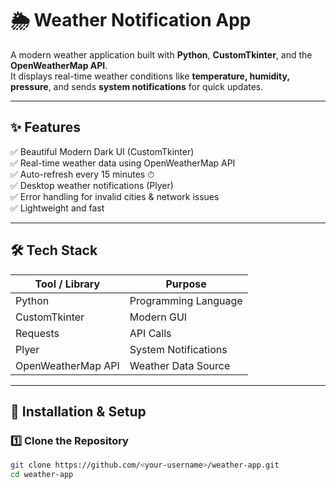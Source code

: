 # 🌦 Weather Notification App

A modern weather application built with **Python**, **CustomTkinter**, and the **OpenWeatherMap API**.  
It displays real-time weather conditions like **temperature, humidity, pressure**, and sends **system notifications** for quick updates.

---

## ✨ Features

✅ Beautiful Modern Dark UI (CustomTkinter)  
✅ Real-time weather data using OpenWeatherMap API  
✅ Auto-refresh every 15 minutes ⏱  
✅ Desktop weather notifications (Plyer)  
✅ Error handling for invalid cities & network issues  
✅ Lightweight and fast

---

## 🛠 Tech Stack

| Tool / Library | Purpose |
|---------------|---------|
| Python | Programming Language |
| CustomTkinter | Modern GUI |
| Requests | API Calls |
| Plyer | System Notifications |
| OpenWeatherMap API | Weather Data Source |

---

## 🚀 Installation & Setup

### 1️⃣ Clone the Repository
```sh
git clone https://github.com/<your-username>/weather-app.git
cd weather-app
